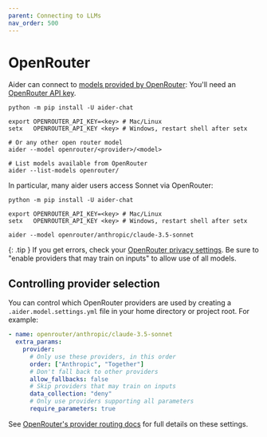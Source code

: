 ```yaml
---
parent: Connecting to LLMs
nav_order: 500
---
```


# OpenRouter

Aider can connect to [models provided by OpenRouter](https://openrouter.ai/models?o=top-weekly):
You'll need an [OpenRouter API key](https://openrouter.ai/keys).

```
python -m pip install -U aider-chat

export OPENROUTER_API_KEY=<key> # Mac/Linux
setx   OPENROUTER_API_KEY <key> # Windows, restart shell after setx

# Or any other open router model
aider --model openrouter/<provider>/<model>

# List models available from OpenRouter
aider --list-models openrouter/
```

In particular, many aider users access Sonnet via OpenRouter:

```
python -m pip install -U aider-chat

export OPENROUTER_API_KEY=<key> # Mac/Linux
setx   OPENROUTER_API_KEY <key> # Windows, restart shell after setx

aider --model openrouter/anthropic/claude-3.5-sonnet
```


{: .tip }
If you get errors, check your
[OpenRouter privacy settings](https://openrouter.ai/settings/privacy).
Be sure to "enable providers that may train on inputs"
to allow use of all models.

## Controlling provider selection

You can control which OpenRouter providers are used by creating a `.aider.model.settings.yml` file in your home directory or project root. For example:

```yaml
- name: openrouter/anthropic/claude-3.5-sonnet
  extra_params:
    provider:
      # Only use these providers, in this order
      order: ["Anthropic", "Together"]
      # Don't fall back to other providers
      allow_fallbacks: false
      # Skip providers that may train on inputs
      data_collection: "deny"
      # Only use providers supporting all parameters
      require_parameters: true
```

See [OpenRouter's provider routing docs](https://openrouter.ai/docs/provider-routing) for full details on these settings.


